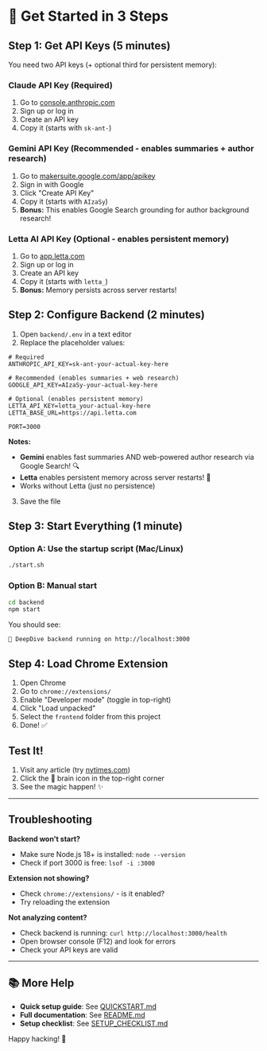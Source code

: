 # 🚀 Get Started in 3 Steps

## Step 1: Get API Keys (5 minutes)

You need two API keys (+ optional third for persistent memory):

### Claude API Key (Required)
1. Go to [console.anthropic.com](https://console.anthropic.com/)
2. Sign up or log in
3. Create an API key
4. Copy it (starts with `sk-ant-`)

### Gemini API Key (Recommended - enables summaries + author research)
1. Go to [makersuite.google.com/app/apikey](https://makersuite.google.com/app/apikey)
2. Sign in with Google
3. Click "Create API Key"
4. Copy it (starts with `AIzaSy`)
5. **Bonus:** This enables Google Search grounding for author background research!

### Letta AI API Key (Optional - enables persistent memory)
1. Go to [app.letta.com](https://app.letta.com/)
2. Sign up or log in
3. Create an API key
4. Copy it (starts with `letta_`)
5. **Bonus:** Memory persists across server restarts!

## Step 2: Configure Backend (2 minutes)

1. Open `backend/.env` in a text editor
2. Replace the placeholder values:

```env
# Required
ANTHROPIC_API_KEY=sk-ant-your-actual-key-here

# Recommended (enables summaries + web research)
GOOGLE_API_KEY=AIzaSy-your-actual-key-here

# Optional (enables persistent memory)
LETTA_API_KEY=letta_your-actual-key-here
LETTA_BASE_URL=https://api.letta.com

PORT=3000
```

**Notes:**
- **Gemini** enables fast summaries AND web-powered author research via Google Search! 🔍
- **Letta** enables persistent memory across server restarts! 🧠
- Works without Letta (just no persistence)

3. Save the file

## Step 3: Start Everything (1 minute)

### Option A: Use the startup script (Mac/Linux)

```bash
./start.sh
```

### Option B: Manual start

```bash
cd backend
npm start
```

You should see:
```
🚀 DeepDive backend running on http://localhost:3000
```

## Step 4: Load Chrome Extension

1. Open Chrome
2. Go to `chrome://extensions/`
3. Enable "Developer mode" (toggle in top-right)
4. Click "Load unpacked"
5. Select the `frontend` folder from this project
6. Done! ✅

## Test It!

1. Visit any article (try [nytimes.com](https://www.nytimes.com))
2. Click the 🧠 brain icon in the top-right corner
3. See the magic happen! ✨

---

## Troubleshooting

**Backend won't start?**
- Make sure Node.js 18+ is installed: `node --version`
- Check if port 3000 is free: `lsof -i :3000`

**Extension not showing?**
- Check `chrome://extensions/` - is it enabled?
- Try reloading the extension

**Not analyzing content?**
- Check backend is running: `curl http://localhost:3000/health`
- Open browser console (F12) and look for errors
- Check your API keys are valid

---

## 📚 More Help

- **Quick setup guide**: See [QUICKSTART.md](./QUICKSTART.md)
- **Full documentation**: See [README.md](./README.md)
- **Setup checklist**: See [SETUP_CHECKLIST.md](./SETUP_CHECKLIST.md)

Happy hacking! 🎉

